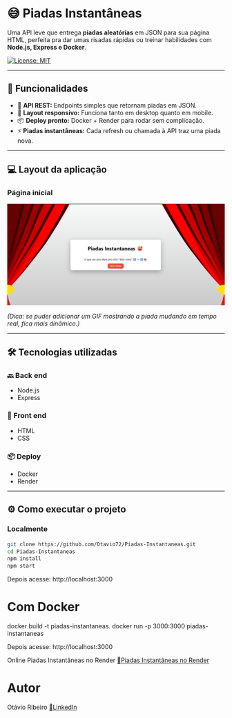 # 😅 Piadas Instantâneas

Uma API leve que entrega **piadas aleatórias** em JSON para sua página HTML, perfeita pra dar umas risadas rápidas ou treinar habilidades com **Node.js, Express e Docker**.

[![License: MIT](https://img.shields.io/badge/License-MIT-green.svg)](https://github.com/Otavio72/Piadas-Instantaneas/blob/main/LICENSE)  

---

## 🚀 Funcionalidades

- 📩 **API REST:** Endpoints simples que retornam piadas em JSON.  
- 📱 **Layout responsivo:** Funciona tanto em desktop quanto em mobile.  
- 📦 **Deploy pronto:** Docker + Render para rodar sem complicação.  
- ⚡ **Piadas instantâneas:** Cada refresh ou chamada à API traz uma piada nova.

---

## 💻 Layout da aplicação

### Página inicial
![Página Inicial](assets/PiadasInstantaneas.png)

*(Dica: se puder adicionar um GIF mostrando a piada mudando em tempo real, fica mais dinâmico.)*

---

## 🛠 Tecnologias utilizadas

### 🔙 Back end
- Node.js  
- Express

### 🎨 Front end
- HTML  
- CSS

### 📦 Deploy
- Docker  
- Render

---

## ⚙️ Como executar o projeto

### Localmente
```bash
git clone https://github.com/Otavio72/Piadas-Instantaneas.git
cd Piadas-Instantaneas
npm install
npm start
```
Depois acesse: http://localhost:3000

# Com Docker
docker build -t piadas-instantaneas.
docker run -p 3000:3000 piadas-instantaneas

Depois acesse: http://localhost:3000

Online
Piadas Instantâneas no Render
[🔗Piadas Instantâneas no Render](https://piadas-instantaneas.onrender.com/)

# Autor
Otávio Ribeiro
[🔗LinkedIn](https://www.linkedin.com/in/otávio-ribeiro-57a359197)
